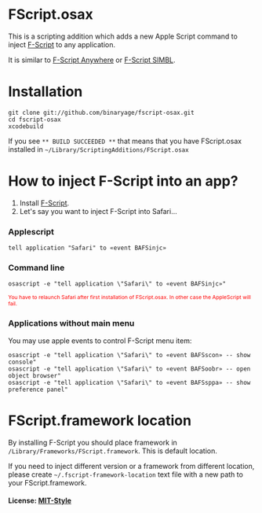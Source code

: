 # FScript.osax

This is a scripting addition which adds a new Apple Script command to inject [F-Script](http://www.fscript.org) to any application.

It is similar to [F-Script Anywhere](http://www.fscript.org/download/download.htm) or [F-Script SIMBL](https://bitbucket.org/dainkaplan/fscript-simbl).

# Installation

    git clone git://github.com/binaryage/fscript-osax.git
    cd fscript-osax
    xcodebuild

If you see `** BUILD SUCCEEDED **` that means that you have FScript.osax installed in `~/Library/ScriptingAdditions/FScript.osax`

# How to inject F-Script into an app?

1. Install [F-Script](http://www.fscript.org/download/download.htm).
2. Let's say you want to inject F-Script into Safari...

### Applescript

    tell application "Safari" to «event BAFSinjc»

### Command line

    osascript -e "tell application \"Safari\" to «event BAFSinjc»"

<span style="color:red; font-size:8pt">You have to relaunch Safari after first installation of FScript.osax. In other case the AppleScript will fail.</span>

### Applications without main menu

You may use apple events to control F-Script menu item:

    osascript -e "tell application \"Safari\" to «event BAFSscon» -- show console"
    osascript -e "tell application \"Safari\" to «event BAFSoobr» -- open object browser"
    osascript -e "tell application \"Safari\" to «event BAFSsppa» -- show preference panel"

# FScript.framework location

By installing F-Script you should place framework in `/Library/Frameworks/FScript.framework`. This is default location.

If you need to inject different version or a framework from different location, please create `~/.fscript-framework-location` text file with a new path to your FScript.framework.

#### License: [MIT-Style](https://raw.github.com/binaryage/fscript-osax/master/license.txt)